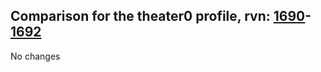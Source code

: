 ## Comparison for the theater0 profile, rvn: [1690](https://github.com/PRO100KatYT/FortniteProfileRevisions/tree/main/profiles/theater0/1690%20theater0.json)-[1692](https://github.com/PRO100KatYT/FortniteProfileRevisions/tree/main/profiles/theater0/1692%20theater0.json)

No changes
